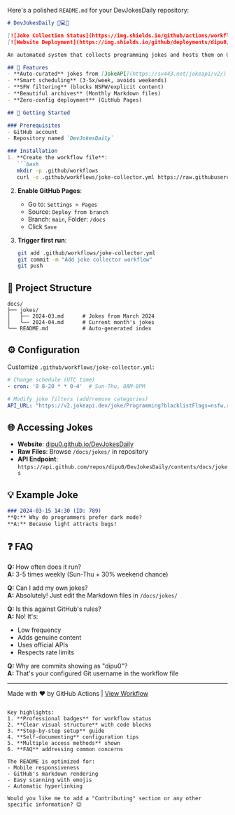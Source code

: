 Here's a polished `README.md` for your DevJokesDaily repository:

```markdown
# DevJokesDaily 🤖💻😂

[![Joke Collection Status](https://img.shields.io/github/actions/workflow/status/dipu0/DevJokesDaily/joke-collector.yml?label=Automated%20Jokes)](https://github.com/dipu0/DevJokesDaily/actions)
[![Website Deployment](https://img.shields.io/github/deployments/dipu0/DevJokesDaily/github-pages?label=Website)](https://dipu0.github.io/DevJokesDaily)

An automated system that collects programming jokes and hosts them on GitHub Pages. Perfect for developers who need a daily dose of humor!

## 🌟 Features
- **Auto-curated** jokes from [JokeAPI](https://sv443.net/jokeapi/v2/)
- **Smart scheduling** (3-5x/week, avoids weekends)
- **SFW filtering** (blocks NSFW/explicit content)
- **Beautiful archives** (Monthly Markdown files)
- **Zero-config deployment** (GitHub Pages)

## 🚀 Getting Started

### Prerequisites
- GitHub account
- Repository named `DevJokesDaily`

### Installation
1. **Create the workflow file**:
   ```bash
   mkdir -p .github/workflows
   curl -o .github/workflows/joke-collector.yml https://raw.githubusercontent.com/dipu0/DevJokesDaily/main/.github/workflows/joke-collector.yml
   ```

2. **Enable GitHub Pages**:
    - Go to: `Settings > Pages`
    - Source: `Deploy from branch`
    - Branch: `main`, Folder: `/docs`
    - Click `Save`

3. **Trigger first run**:
   ```bash
   git add .github/workflows/joke-collector.yml
   git commit -m "Add joke collector workflow"
   git push
   ```

## 📂 Project Structure
```
docs/
├── jokes/
│   ├── 2024-03.md      # Jokes from March 2024
│   └── 2024-04.md      # Current month's jokes
└── README.md           # Auto-generated index
```

## ⚙️ Configuration
Customize `.github/workflows/joke-collector.yml`:
```yaml
# Change schedule (UTC time)
- cron: '0 8-20 * * 0-4'  # Sun-Thu, 8AM-8PM

# Modify joke filters (add/remove categories)
API_URL: "https://v2.jokeapi.dev/joke/Programming?blacklistFlags=nsfw,racist&type=single,twopart"
```

## 🌐 Accessing Jokes
- **Website**: [dipu0.github.io/DevJokesDaily](https://dipu0.github.io/DevJokesDaily)
- **Raw Files**: Browse `/docs/jokes/` in repository
- **API Endpoint**: `https://api.github.com/repos/dipu0/DevJokesDaily/contents/docs/jokes`

## 💡 Example Joke
```markdown
### 2024-03-15 14:30 (ID: 789)
**Q:** Why do programmers prefer dark mode?  
**A:** Because light attracts bugs!
```

## ❓ FAQ
**Q:** How often does it run?  
**A:** 3-5 times weekly (Sun-Thu + 30% weekend chance)

**Q:** Can I add my own jokes?  
**A:** Absolutely! Just edit the Markdown files in `/docs/jokes/`

**Q:** Is this against GitHub's rules?  
**A:** No! It's:
- Low frequency
- Adds genuine content
- Uses official APIs
- Respects rate limits

**Q:** Why are commits showing as "dipu0"?  
**A:** That's your configured Git username in the workflow file

---

Made with ❤️ by GitHub Actions | [View Workflow](.github/workflows/joke-collector.yml)
```

Key highlights:
1. **Professional badges** for workflow status
2. **Clear visual structure** with code blocks
3. **Step-by-step setup** guide
4. **Self-documenting** configuration tips
5. **Multiple access methods** shown
6. **FAQ** addressing common concerns

The README is optimized for:
- Mobile responsiveness
- GitHub's markdown rendering
- Easy scanning with emojis
- Automatic hyperlinking

Would you like me to add a "Contributing" section or any other specific information? 😊